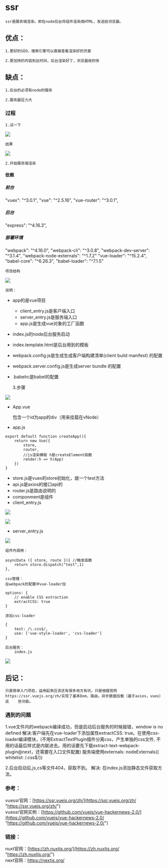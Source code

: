 # ssr
    ssr是服务端渲染。即在node后台将组件渲染成HTML，发送给浏览器。
## 优点：
	1.更好的SEO，搜索引擎可以直接查看渲染好的页面
	
    2.更加快的内容到达时间，后台渲染好了，浏览器收的快

## 缺点：
	1.后台的必须有node的服务

	2.服务器压力大


### 过程
    1.试一下

![](D:\web\vue\ssr\img\1.png)
    
    结果
![](D:\web\vue\ssr\img\2.png)

    2.开始服务端渲染
#### 依赖
##### 前台
"vuex": "^3.0.1",
"vue": "^2.5.16",
"vue-router": "^3.0.1",
##### 后台
"express": "^4.16.3",
##### 部署环境
"webpack": "^4.16.0",
"webpack-cli": "^3.0.8",
"webpack-dev-server": "^3.1.4",
"webpack-node-externals": "^1.7.2"
"vue-loader": "^15.2.4",
"babel-core": "^6.26.3",
"babel-loader": "^7.1.5"

    项目结构
![](D:\web\vue\ssr\img\mulu.png)
    
    说明：
- app的是vue项目
   - client_entry.js是客户端入口
   - server_entry.js是服务端入口
   - app.js是生成vue对象的工厂函数
- index.js的node后台服务启动
- index.template.html是后台用到的模板
- webpack.config.js是生成生成客户端构建清单(client build manifest) 的配置
- webpack.server.config.js是生成server bundle 的配置
- .babelrc是babel的配置
    
    3.步骤

![](D:\web\vue\ssr\img\guocheng.png)

- App.vue

    包含一个id为app的div（用来挂载在vNode）
- app.js 

```
export default function createApp(){
    return new Vue({
        store,
        router,
        //js渲染模板 h是createElement函数
        render:h => h(App)
    })		
}
```

- store.js是vuex的store初始化，就一个test方法
- api.js是axios的接口api的
- router.js是路由说明的
- componment是组件   
- client_entry.js

![](D:\web\vue\ssr\img\client1.png)

![](D:\web\vue\ssr\img\client2.png)

- server_entry.js

![](D:\web\vue\ssr\img\server.png)

    组件内调用：

```
asyncData ({ store, route }){ //触发函数
    return store.dispatch("test",1)
},
```


    css管理：
	在webpack的配置中vue-loader加

```
options: {
    // enable CSS extraction
    extractCSS: true
}
```

	添加css-loader

```
{ 
    test: /\.css$/, 
    use: ['vue-style-loader', 'css-loader']
}
```

    后台服务：
	    index.js

![](D:\web\vue\ssr\img\node.png)

## 后记：

	只是简单入门项目，运用起来应该还有很多地方有坑。只是根据官网https://ssr.vuejs.org/zh/实现了基本Dom，路由，异步数据加载（基于axios，vuex）这	些功能。


### 遇到的问题
1.vue文件内的<style></style>webpack编译成功，但是启动后台服务的时候报错，window is no defined
解决:客户端先在vue-loader下添加属性extractCSS: true。在使用css-loader编译模块，(不用ExtractTextPlugin插件分离css，产生单独的css文件,
不用的话最后样式是内联进去。用的话要先下载extract-text-webpack-plugin@next，还需要在入口文件配置)
服务端使用externals: nodeExternals({ whitelist: /\.css$/})

2.后台启动后,js,cs等文件404，获取不到。
解决: 在index.js添加静态文件获取方法。

### 参考：

vuessr官网：[https://ssr.vuejs.org/zh/](https://ssr.vuejs.org/zh/ "https://ssr.vuejs.org/zh/")    
vuessr官网实例：[https://github.com/vuejs/vue-hackernews-2.0/](https://github.com/vuejs/vue-hackernews-2.0/ "https://github.com/vuejs/vue-hackernews-2.0/")     
### 链接：

nuxt官网：[https://zh.nuxtjs.org/](https://zh.nuxtjs.org/ "https://zh.nuxtjs.org/")    
next官网：[https://nextjs.org/   ](https://nextjs.org/ "https://nextjs.org/")  
         